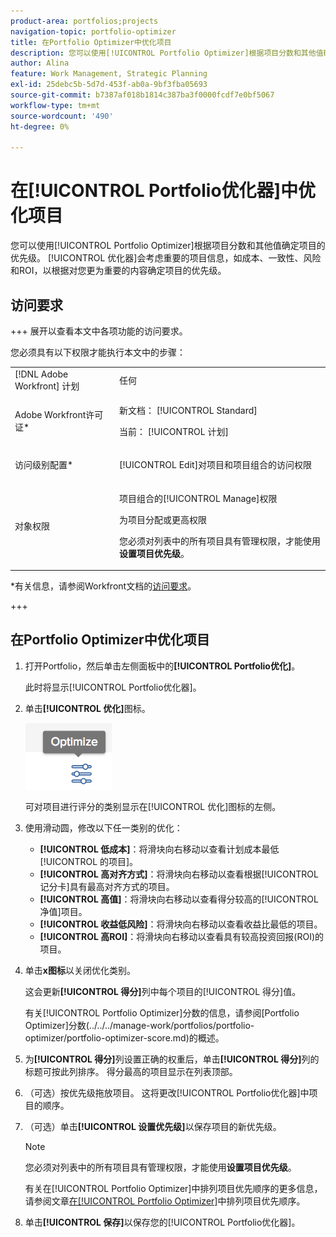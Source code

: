 ```yaml
---
product-area: portfolios;projects
navigation-topic: portfolio-optimizer
title: 在Portfolio Optimizer中优化项目
description: 您可以使用[!UICONTROL Portfolio Optimizer]根据项目分数和其他值确定项目的优先级。 Optimizer会考虑重要的项目信息，如成本、一致性、风险和ROI，以根据对您更重要的内容安排项目的优先级。
author: Alina
feature: Work Management, Strategic Planning
exl-id: 25debc5b-5d7d-453f-ab0a-9bf3fba05693
source-git-commit: b7387af018b1814c387ba3f0000fcdf7e0bf5067
workflow-type: tm+mt
source-wordcount: '490'
ht-degree: 0%

---
```


# 在[!UICONTROL Portfolio优化器]中优化项目

您可以使用[!UICONTROL Portfolio Optimizer]根据项目分数和其他值确定项目的优先级。 [!UICONTROL 优化器]会考虑重要的项目信息，如成本、一致性、风险和ROI，以根据对您更为重要的内容确定项目的优先级。

## 访问要求

+++ 展开以查看本文中各项功能的访问要求。

您必须具有以下权限才能执行本文中的步骤：

<table style="table-layout:auto"> 
 <col> 
 <col> 
 <tbody> 
  <tr> 
   <td role="rowheader">[!DNL Adobe Workfront] 计划</td> 
   <td> 任何</td> 
  </tr> 
  <tr> 
   <td role="rowheader">Adobe Workfront许可证*</td> 
   <td> <p>新文档： [!UICONTROL Standard] </p>
   <p>当前： [!UICONTROL 计划] </p> </td> 
  </tr> 
  <tr> 
   <td role="rowheader">访问级别配置*</td> 
   <td> <p>[!UICONTROL Edit]对项目和项目组合的访问权限</p> </td> 
  </tr> 
  <tr> 
   <td role="rowheader">对象权限</td> 
   <td> <p>项目组合的[!UICONTROL Manage]权限</p> <p>为项目分配或更高权限</p> 
   <p>您必须对列表中的所有项目具有管理权限，才能使用<b>设置项目优先级</b>。</p>
    </td> 
  </tr> 
 </tbody> 
</table>

*有关信息，请参阅Workfront文档的[访问要求](/help/quicksilver/administration-and-setup/add-users/access-levels-and-object-permissions/access-level-requirements-in-documentation.md)。

+++

## 在Portfolio Optimizer中优化项目

1. 打开Portfolio，然后单击左侧面板中的&#x200B;**[!UICONTROL Portfolio优化]**。

   此时将显示[!UICONTROL Portfolio优化器]。

1. 单击&#x200B;**[!UICONTROL 优化]**&#x200B;图标。

   ![优化图标](assets/optimize-icon-portfolio-optimizer.png)

   可对项目进行评分的类别显示在[!UICONTROL 优化]图标的左侧。

1. 使用滑动圆，修改以下任一类别的优化：

   * **[!UICONTROL 低成本]**：将滑块向右移动以查看计划成本最低[!UICONTROL 的项目]。
   * **[!UICONTROL 高对齐方式]**：将滑块向右移动以查看根据[!UICONTROL 记分卡]具有最高对齐方式的项目。
   * **[!UICONTROL 高值]**：将滑块向右移动以查看得分较高的[!UICONTROL 净值]项目。
   * **[!UICONTROL 收益低风险]**：将滑块向右移动以查看收益比最低的项目。
   * **[!UICONTROL 高ROI]**：将滑块向右移动以查看具有较高投资回报(ROI)的项目。

1. 单击&#x200B;**x图标**&#x200B;以关闭优化类别。

   这会更新&#x200B;**[!UICONTROL 得分]**&#x200B;列中每个项目的[!UICONTROL 得分]值。

   有关[!UICONTROL Portfolio Optimizer]分数的信息，请参阅[Portfolio Optimizer]分数(../../../manage-work/portfolios/portfolio-optimizer/portfolio-optimizer-score.md)的概述。

1. 为&#x200B;**[!UICONTROL 得分]**&#x200B;列设置正确的权重后，单击&#x200B;**[!UICONTROL 得分]**&#x200B;列的标题可按此列排序。 得分最高的项目显示在列表顶部。

1. （可选）按优先级拖放项目。
这将更改[!UICONTROL Portfolio优化器]中项目的顺序。
1. （可选）单击&#x200B;**[!UICONTROL 设置优先级]**&#x200B;以保存项目的新优先级。

   >[!NOTE]
   >
   >   您必须对列表中的所有项目具有管理权限，才能使用&#x200B;**设置项目优先级**。

   有关在[!UICONTROL Portfolio Optimizer]中排列项目优先顺序的更多信息，请参阅文章[在[!UICONTROL Portfolio Optimizer]](../../../manage-work/portfolios/portfolio-optimizer/prioritize-projects-in-portfolio-optimizer.md)中排列项目优先顺序。

1. 单击&#x200B;**[!UICONTROL 保存]**&#x200B;以保存您的[!UICONTROL Portfolio优化器]。
